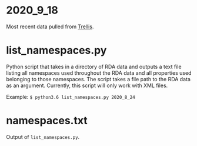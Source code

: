 # 2020_9_18

Most recent data pulled from [Trellis](https://trellis.sinopia.io/repository/washington).

# list_namespaces.py

Python script that takes in a directory of RDA data and outputs a text file listing all namespaces used throughout the RDA data and all properties used belonging to those namespaces. The script takes a file path to the RDA data as an argument. Currently, this script will only work with XML files.

Example:
`$ python3.6 list_namespaces.py 2020_8_24`

# namespaces.txt

Output of `list_namespaces.py`.
